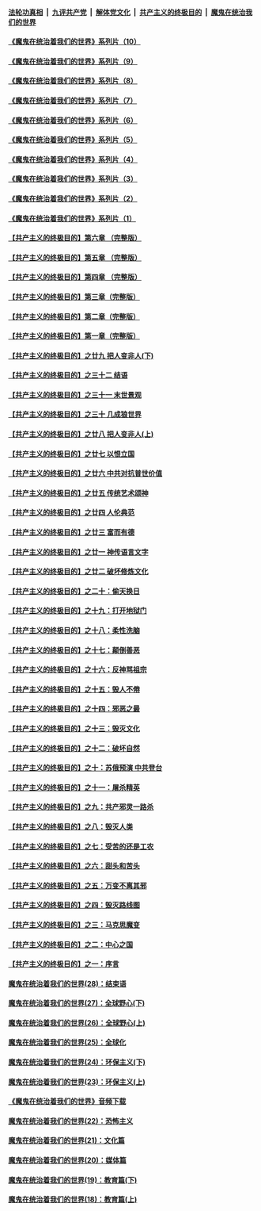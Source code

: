 

####  [法轮功真相](../../../../basic/blob/master/README.md?t=08270431) &nbsp;|&nbsp; [九评共产党](../../../../9ping.md/blob/master/README.md?t=08270431) &nbsp;|&nbsp; [解体党文化](../../../../jtdwh.md/blob/master/README.md?t=08270431)  &nbsp;|&nbsp; [共产主义的终极目的](../../../../gczydzjmd.md/blob/master/README.md?t=08270431) &nbsp;|&nbsp; [魔鬼在统治我们的世界](../../../../mgztzwmdsj.md/blob/master/README.md?t=08270431) 

#### [《魔鬼在统治着我们的世界》系列片（10）](../pages/nsc422/n12292670.md?t=08270431) 

#### [《魔鬼在统治着我们的世界》系列片（9）](../pages/nsc422/n12290859.md?t=08270431) 

#### [《魔鬼在统治着我们的世界》系列片（8）](../pages/nsc422/n12287445.md?t=08270431) 

#### [《魔鬼在统治着我们的世界》系列片（7）](../pages/nsc422/n12283425.md?t=08270431) 

#### [《魔鬼在统治着我们的世界》系列片（6）](../pages/nsc422/n12282314.md?t=08270431) 

#### [《魔鬼在统治着我们的世界》系列片（5）](../pages/nsc422/n12281419.md?t=08270431) 

#### [《魔鬼在统治着我们的世界》系列片（4）](../pages/nsc422/n12274024.md?t=08270431) 

#### [《魔鬼在统治着我们的世界》系列片（3）](../pages/nsc422/n12271322.md?t=08270431) 

#### [《魔鬼在统治着我们的世界》系列片（2）](../pages/nsc422/n12269049.md?t=08270431) 

#### [《魔鬼在统治着我们的世界》系列片（1）](../pages/nsc422/n12267575.md?t=08270431) 

#### [【共产主义的终极目的】第六章 （完整版）](../pages/nsc422/n11428913.md?t=08270431) 

#### [【共产主义的终极目的】第五章 （完整版）](../pages/nsc422/n11428912.md?t=08270431) 

#### [【共产主义的终极目的】第四章 （完整版）](../pages/nsc422/n11428907.md?t=08270431) 

#### [【共产主义的终极目的】第三章（完整版）](../pages/nsc422/n11428848.md?t=08270431) 

#### [【共产主义的终极目的】第二章（完整版）](../pages/nsc422/n11428831.md?t=08270431) 

#### [【共产主义的终极目的】第一章（完整版）](../pages/nsc422/n11417651.md?t=08270431) 

#### [【共产主义的终极目的】之廿九 把人变非人(下)](../pages/nsc422/n11344140.md?t=08270431) 

#### [【共产主义的终极目的】之三十二 结语](../pages/nsc422/n11360535.md?t=08270431) 

#### [【共产主义的终极目的】之三十一 末世景观](../pages/nsc422/n11351129.md?t=08270431) 

#### [【共产主义的终极目的】之三十 几成狼世界](../pages/nsc422/n11348280.md?t=08270431) 

#### [【共产主义的终极目的】之廿八 把人变非人(上)](../pages/nsc422/n11340492.md?t=08270431) 

#### [【共产主义的终极目的】之廿七 以恨立国](../pages/nsc422/n11336944.md?t=08270431) 

#### [【共产主义的终极目的】之廿六 中共对抗普世价值](../pages/nsc422/n11324785.md?t=08270431) 

#### [【共产主义的终极目的】之廿五 传统艺术颂神](../pages/nsc422/n11296396.md?t=08270431) 

#### [【共产主义的终极目的】之廿四 人伦典范](../pages/nsc422/n11296397.md?t=08270431) 

#### [【共产主义的终极目的】之廿三 富而有德](../pages/nsc422/n11283598.md?t=08270431) 

#### [【共产主义的终极目的】之廿一 神传语言文字](../pages/nsc422/n11263265.md?t=08270431) 

#### [【共产主义的终极目的】之廿二 破坏修炼文化](../pages/nsc422/n11245728.md?t=08270431) 

#### [【共产主义的终极目的】之二十：偷天换日](../pages/nsc422/n11238846.md?t=08270431) 

#### [【共产主义的终极目的】之十九：打开地狱门](../pages/nsc422/n11206376.md?t=08270431) 

#### [【共产主义的终极目的】之十八：柔性洗脑](../pages/nsc422/n11199994.md?t=08270431) 

#### [【共产主义的终极目的】之十七：颠倒善恶](../pages/nsc422/n11179782.md?t=08270431) 

#### [【共产主义的终极目的】之十六：反神骂祖宗](../pages/nsc422/n11166798.md?t=08270431) 

#### [【共产主义的终极目的】之十五：毁人不倦](../pages/nsc422/n11166792.md?t=08270431) 

#### [【共产主义的终极目的】之十四：邪恶之最](../pages/nsc422/n11150249.md?t=08270431) 

#### [【共产主义的终极目的】之十三：毁灭文化](../pages/nsc422/n11135227.md?t=08270431) 

#### [【共产主义的终极目的】之十二：破坏自然](../pages/nsc422/n11135214.md?t=08270431) 

#### [【共产主义的终极目的】之十：苏俄预演 中共登台](../pages/nsc422/n11118424.md?t=08270431) 

#### [【共产主义的终极目的】之十一：屠杀精英](../pages/nsc422/n11118442.md?t=08270431) 

#### [【共产主义的终极目的】之九：共产邪灵一路杀](../pages/nsc422/n11114139.md?t=08270431) 

#### [【共产主义的终极目的】之八：毁灭人类](../pages/nsc422/n11108503.md?t=08270431) 

#### [【共产主义的终极目的】之七：受苦的还是工农](../pages/nsc422/n11101809.md?t=08270431) 

#### [【共产主义的终极目的】之六：甜头和苦头](../pages/nsc422/n11096971.md?t=08270431) 

#### [【共产主义的终极目的】之五：万变不离其邪](../pages/nsc422/n11091285.md?t=08270431) 

#### [【共产主义的终极目的】之四：毁灭路线图](../pages/nsc422/n11086284.md?t=08270431) 

#### [【共产主义的终极目的】之三：马克思魔变](../pages/nsc422/n11061941.md?t=08270431) 

#### [【共产主义的终极目的】之二：中心之国](../pages/nsc422/n11047728.md?t=08270431) 

#### [【共产主义的终极目的】之一：序言](../pages/nsc422/n11086077.md?t=08270431) 

#### [魔鬼在统治着我们的世界(28)：结束语](../pages/nsc422/n10936246.md?t=08270431) 

#### [魔鬼在统治着我们的世界(27)：全球野心(下)](../pages/nsc422/n10928319.md?t=08270431) 

#### [魔鬼在统治着我们的世界(26)：全球野心(上)](../pages/nsc422/n10900318.md?t=08270431) 

#### [魔鬼在统治着我们的世界(25)：全球化](../pages/nsc422/n10788205.md?t=08270431) 

#### [魔鬼在统治着我们的世界(24)：环保主义(下)](../pages/nsc422/n10695307.md?t=08270431) 

#### [魔鬼在统治着我们的世界(23)：环保主义(上)](../pages/nsc422/n10688613.md?t=08270431) 

#### [《魔鬼在统治着我们的世界》音频下载](../pages/nsc422/n10635553.md?t=08270431) 

#### [魔鬼在统治着我们的世界(22)：恐怖主义](../pages/nsc422/n10614727.md?t=08270431) 

#### [魔鬼在统治着我们的世界(21)：文化篇](../pages/nsc422/n10597706.md?t=08270431) 

#### [魔鬼在统治着我们的世界(20)：媒体篇](../pages/nsc422/n10586579.md?t=08270431) 

#### [魔鬼在统治着我们的世界(19)：教育篇(下)](../pages/nsc422/n10564808.md?t=08270431) 

#### [魔鬼在统治着我们的世界(18)：教育篇(上)](../pages/nsc422/n10526970.md?t=08270431) 

